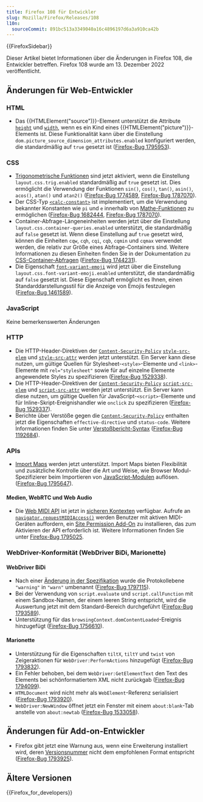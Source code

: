```yaml
---
title: Firefox 108 für Entwickler
slug: Mozilla/Firefox/Releases/108
l10n:
  sourceCommit: 891bc513a3349040a16c4896197d6a3a910ca42b
---
```


{{FirefoxSidebar}}

Dieser Artikel bietet Informationen über die Änderungen in Firefox 108, die Entwickler betreffen. Firefox 108 wurde am 13. Dezember 2022 veröffentlicht.

## Änderungen für Web-Entwickler

### HTML

- Das {{HTMLElement("source")}}-Element unterstützt die Attribute [`height`](/de/docs/Web/HTML/Element/source#height) und [`width`](/de/docs/Web/HTML/Element/source#width), wenn es ein Kind eines {{HTMLElement("picture")}}-Elements ist.
  Diese Funktionalität kann über die Einstellung `dom.picture_source_dimension_attributes.enabled` konfiguriert werden, die standardmäßig auf `true` gesetzt ist ([Firefox-Bug 1795953](https://bugzil.la/1795953)).

### CSS

- [Trigonometrische Funktionen](/de/docs/Web/CSS/CSS_Values_and_Units/CSS_Value_Functions#trigonometric_functions) sind jetzt aktiviert, wenn die Einstellung `layout.css.trig.enabled` standardmäßig auf `true` gesetzt ist.
  Dies ermöglicht die Verwendung der Funktionen `sin()`, `cos()`, `tan()`, `asin()`, `acos()`, `atan()` und `atan2()` ([Firefox-Bug 1774589](https://bugzil.la/1774589), [Firefox-Bug 1787070](https://bugzil.la/1787070)).
- Der CSS-Typ [`<calc-constant>`](/de/docs/Web/CSS/calc-keyword) ist implementiert, um die Verwendung bekannter Konstanten wie `pi` und `e` innerhalb von [Mathe-Funktionen](/de/docs/Web/CSS/CSS_Values_and_Units/CSS_Value_Functions#math_functions) zu ermöglichen ([Firefox-Bug 1682444](https://bugzil.la/1682444), [Firefox-Bug 1787070](https://bugzil.la/1787070)).
- Container-Abfrage-Längeneinheiten werden jetzt über die Einstellung `layout.css.container-queries.enabled` unterstützt, die standardmäßig auf `false` gesetzt ist.
  Wenn diese Einstellung auf `true` gesetzt wird, können die Einheiten `cqw`, `cqh`, `cqi`, `cqb`, `cqmin` und `cqmax` verwendet werden, die relativ zur Größe eines Abfrage-Containers sind.
  Weitere Informationen zu diesen Einheiten finden Sie in der Dokumentation zu [CSS-Container-Abfragen](/de/docs/Web/CSS/CSS_containment/Container_queries#container_query_length_units) ([Firefox-Bug 1744231](https://bugzil.la/1744231)).
- Die Eigenschaft [`font-variant-emoji`](/de/docs/Web/CSS/font-variant-emoji) wird jetzt über die Einstellung `layout.css.font-variant-emoji.enabled` unterstützt, die standardmäßig auf `false` gesetzt ist. Diese Eigenschaft ermöglicht es Ihnen, einen Standarddarstellungsstil für die Anzeige von Emojis festzulegen ([Firefox-Bug 1461589](https://bugzil.la/1461589)).

### JavaScript

Keine bemerkenswerten Änderungen

### HTTP

- Die HTTP-Header-Direktiven der [`Content-Security-Policy`](/de/docs/Web/HTTP/Headers/Content-Security-Policy) [`style-src-elem`](/de/docs/Web/HTTP/Headers/Content-Security-Policy/style-src-elem) und [`style-src-attr`](/de/docs/Web/HTTP/Headers/Content-Security-Policy/style-src-attr) werden jetzt unterstützt.
  Ein Server kann diese nutzen, um gültige Quellen für Stylesheet-`<style>`-Elemente und `<link>`-Elemente mit `rel="stylesheet"` sowie für auf einzelne Elemente angewendete Styles zu spezifizieren ([Firefox-Bug 1529338](https://bugzil.la/1529338)).
- Die HTTP-Header-Direktiven der [`Content-Security-Policy`](/de/docs/Web/HTTP/Headers/Content-Security-Policy) [`script-src-elem`](/de/docs/Web/HTTP/Headers/Content-Security-Policy/script-src-elem) und [`script-src-attr`](/de/docs/Web/HTTP/Headers/Content-Security-Policy/script-src-attr) werden jetzt unterstützt.
  Ein Server kann diese nutzen, um gültige Quellen für JavaScript-`<script>`-Elemente und für Inline-Skript-Ereignishandler wie `onclick` zu spezifizieren ([Firefox-Bug 1529337](https://bugzil.la/1529337)).
- Berichte über Verstöße gegen die [`Content-Security-Policy`](/de/docs/Web/HTTP/Headers/Content-Security-Policy) enthalten jetzt die Eigenschaften `effective-directive` und `status-code`.
  Weitere Informationen finden Sie unter [Verstoßbericht-Syntax](/de/docs/Web/HTTP/Headers/Content-Security-Policy/report-uri#violation_report_syntax) ([Firefox-Bug 1192684](https://bugzil.la/1192684)).

### APIs

- [Import Maps](/de/docs/Web/HTML/Element/script/type/importmap) werden jetzt unterstützt.
  Import Maps bieten Flexibilität und zusätzliche Kontrolle über die Art und Weise, wie Browser Modul-Spezifizierer beim Importieren von [JavaScript-Modulen](/de/docs/Web/JavaScript/Guide/Modules) auflösen.
  ([Firefox-Bug 1795647](https://bugzil.la/1795647)).

#### Medien, WebRTC und Web Audio

- Die [Web MIDI API](/de/docs/Web/API/Web_MIDI_API) ist jetzt in [sicheren Kontexten](/de/docs/Web/Security/Secure_Contexts) verfügbar.
  Aufrufe an [`navigator.requestMIDIAccess()`](/de/docs/Web/API/Navigator/requestMIDIAccess) werden Benutzer mit aktiven MIDI-Geräten auffordern, ein [Site Permission Add-On](https://support.mozilla.org/en-US/kb/site-permission-add-ons) zu installieren, das zum Aktivieren der API erforderlich ist.
  Weitere Informationen finden Sie unter [Firefox-Bug 1795025](https://bugzil.la/1795025).

### WebDriver-Konformität (WebDriver BiDi, Marionette)

#### WebDriver BiDi

- Nach einer [Änderung in der Spezifikation](https://github.com/w3c/webdriver-bidi/pull/259) wurde die Protokollebene `"warning"` in `"warn"` umbenannt ([Firefox-Bug 1797115](https://bugzil.la/1797115)).
- Bei der Verwendung von `script.evaluate` und `script.callFunction` mit einem Sandbox-Namen, der einem leeren String entspricht, wird die Auswertung jetzt mit dem Standard-Bereich durchgeführt ([Firefox-Bug 1793589](https://bugzil.la/1793589)).
- Unterstützung für das `browsingContext.domContentLoaded`-Ereignis hinzugefügt ([Firefox-Bug 1756610](https://bugzil.la/1756610)).

#### Marionette

- Unterstützung für die Eigenschaften `tiltX`, `tiltY` und `twist` von Zeigeraktionen für `WebDriver:PerformActions` hinzugefügt ([Firefox-Bug 1793832](https://bugzil.la/1793832)).
- Ein Fehler behoben, bei dem `WebDriver:GetElementText` den Text des Elements bei schönformatiertem XML nicht zurückgab ([Firefox-Bug 1794099](https://bugzil.la/1794099)).
- `HTMLDocument` wird nicht mehr als `WebElement`-Referenz serialisiert ([Firefox-Bug 1793920](https://bugzil.la/1793920)).
- `WebDriver:NewWindow` öffnet jetzt ein Fenster mit einem `about:blank`-Tab anstelle von `about:newtab` ([Firefox-Bug 1533058](https://bugzil.la/1533058)).

## Änderungen für Add-on-Entwickler

- Firefox gibt jetzt eine Warnung aus, wenn eine Erweiterung installiert wird, deren [Versionsnummer](/de/docs/Mozilla/Add-ons/WebExtensions/manifest.json/version) nicht dem empfohlenen Format entspricht ([Firefox-Bug 1793925](https://bugzil.la/1793925)).

## Ältere Versionen

{{Firefox_for_developers}}
